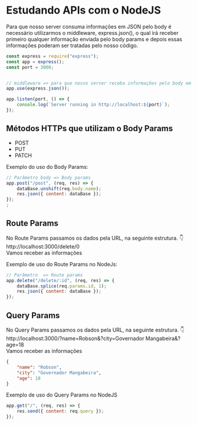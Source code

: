 # Estudando APIs com o NodeJS


Para que nosso server consuma informações em JSON pelo body é necessário utilizarmos o middleware, express.json(), o qual irá receber primeiro qualquer informação enviada pelo body params e depois essas informações poderam ser tratadas pelo nosso código.

```js
const express = require("express");
const app = express();
const port = 3000;


// middleware => para que nosso server receba informações pelo body em JSON deve-se usar esse middleware
app.use(express.json());

app.listen(port, () => {
	console.log(`Server running in http://localhost:${port}`);
});

```

## Métodos HTTPs que utilizam o Body Params

* POST
* PUT
* PATCH

Exemplo do uso do Body Params:

```js
// Parâmetro body => Body params
app.post("/post", (req, res) => {
	dataBase.unshift(req.body.name);
	res.json({ content: dataBase });
});
;
```

## Route Params

No Route Params passamos os dados pela URL, na seguinte estrutura. 👇 <br> http://localhost:3000/delete/0
<br>
Vamos receber as informações

Exemplo de uso do Route Params no NodeJs:
```js
// Parâmetro  => Route params
app.delete("/delete/:id", (req, res) => {
	dataBase.splice(req.params.id, 1);
	res.json({ content: dataBase });
});
```
## Query Params

No Query Params passamos os dados pela URL, na seguinte estrutura. 👇 <br> http://localhost:3000/?name=Robson&?city=Governador Mangabeira&?age=18
<br>
Vamos receber as informações

```json
{
	"name": "Robson",
	"city": "Governador Mangabeira",
	"age": 18
}
```

Exemplo de uso do Query Params no NodeJS
```js
app.get("/", (req, res) => {
	res.send({ content: req.query });
});
```
